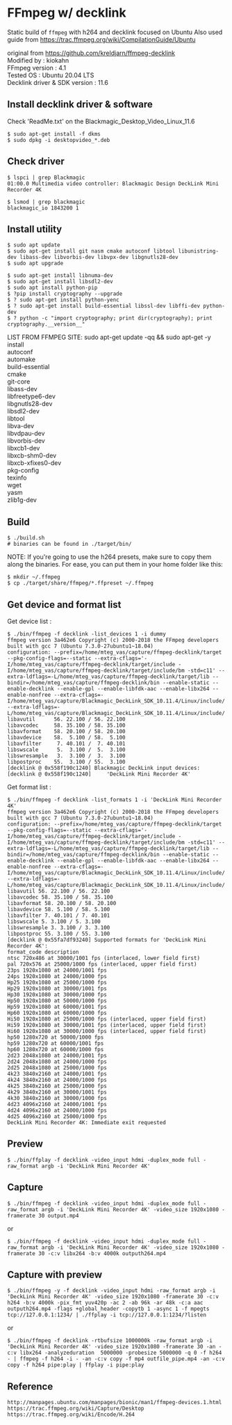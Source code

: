 FFmpeg w/ decklink
==================

Static build of `ffmpeg` with h264 and decklink focused on Ubuntu
Also used guide from https://trac.ffmpeg.org/wiki/CompilationGuide/Ubuntu


original from https://github.com/kreldjarn/ffmpeg-decklink   
Modified by : kiokahn   
FFmpeg version : 4.1   
Tested OS : Ubuntu 20.04 LTS    
Decklink driver & SDK version : 11.6


Install decklink driver & software   
----------------------------------   

Check 'ReadMe.txt' on the Blackmagic_Desktop_Video_Linux_11.6

    $ sudo apt-get install -f dkms
    $ sudo dpkg -i desktopvideo_*.deb


Check driver   
------------   

    $ lspci | grep Blackmagic   
    01:00.0 Multimedia video controller: Blackmagic Design DeckLink Mini Recorder 4K   

    $ lsmod | grep blackmagic   
    blackmagic_io 1843200 1   


Install utility   
----------------------------------   

    $ sudo apt update
    $ sudo apt-get install git nasm cmake autoconf libtool libunistring-dev libass-dev libvorbis-dev libvpx-dev libgnutls28-dev 
    $ sudo apt upgrade
    
    $ sudo apt-get install libnuma-dev
    $ sudo apt-get install libsdl2-dev
    $ sudo apt install python-pip
    $ ?pip install cryptography --upgrade
    $ ? sudo apt-get install python-yenc
    $ ? sudo apt-get install build-essential libssl-dev libffi-dev python-dev
    $ ? python -c "import cryptography; print dir(cryptography); print cryptography.__version__"


LIST FROM FFMPEG SITE:
sudo apt-get update -qq && sudo apt-get -y install \
  autoconf \
  automake \
  build-essential \
  cmake \
  git-core \
  libass-dev \
  libfreetype6-dev \
  libgnutls28-dev \
  libsdl2-dev \
  libtool \
  libva-dev \
  libvdpau-dev \
  libvorbis-dev \
  libxcb1-dev \
  libxcb-shm0-dev \
  libxcb-xfixes0-dev \
  pkg-config \
  texinfo \
  wget \
  yasm \
  zlib1g-dev

Build
-----

    $ ./build.sh
    # binaries can be found in ./target/bin/

NOTE: If you're going to use the h264 presets, make sure to copy them along the binaries. For ease, you can put them in your home folder like this:

    $ mkdir ~/.ffmpeg
    $ cp ./target/share/ffmpeg/*.ffpreset ~/.ffmpeg



Get device and format list   
--------------------------

Get device list :    

    $ ./bin/ffmpeg -f decklink -list_devices 1 -i dummy
    ffmpeg version 3a462e6 Copyright (c) 2000-2018 the FFmpeg developers
    built with gcc 7 (Ubuntu 7.3.0-27ubuntu1~18.04)
    configuration: --prefix=/home/mteg_vas/capture/ffmpeg-decklink/target --pkg-config-flags=--static --extra-cflags='-I/home/mteg_vas/capture/ffmpeg-decklink/target/include -I/home/mteg_vas/capture/ffmpeg-decklink/target/include/bm -std=c11' --extra-ldflags=-L/home/mteg_vas/capture/ffmpeg-decklink/target/lib --bindir=/home/mteg_vas/capture/ffmpeg-decklink/bin --enable-static --enable-decklink --enable-gpl --enable-libfdk-aac --enable-libx264 --enable-nonfree --extra-cflags=-I/home/mteg_vas/capture/Blackmagic_DeckLink_SDK_10.11.4/Linux/include/ --extra-ldflags=-L/home/mteg_vas/capture/Blackmagic_DeckLink_SDK_10.11.4/Linux/include/
    libavutil      56. 22.100 / 56. 22.100
    libavcodec     58. 35.100 / 58. 35.100
    libavformat    58. 20.100 / 58. 20.100
    libavdevice    58.  5.100 / 58.  5.100
    libavfilter     7. 40.101 /  7. 40.101
    libswscale      5.  3.100 /  5.  3.100
    libswresample   3.  3.100 /  3.  3.100
    libpostproc    55.  3.100 / 55.  3.100
    [decklink @ 0x558f190c1240] Blackmagic DeckLink input devices:
    [decklink @ 0x558f190c1240]     'DeckLink Mini Recorder 4K'
   
   
Get format list :    

    $ ./bin/ffmpeg -f decklink -list_formats 1 -i 'DeckLink Mini Recorder 4K'
    ffmpeg version 3a462e6 Copyright (c) 2000-2018 the FFmpeg developers
    built with gcc 7 (Ubuntu 7.3.0-27ubuntu1~18.04)
    configuration: --prefix=/home/mteg_vas/capture/ffmpeg-decklink/target --pkg-config-flags=--static --extra-cflags='-I/home/mteg_vas/capture/ffmpeg-decklink/target/include -I/home/mteg_vas/capture/ffmpeg-decklink/target/include/bm -std=c11' --extra-ldflags=-L/home/mteg_vas/capture/ffmpeg-decklink/target/lib --bindir=/home/mteg_vas/capture/ffmpeg-decklink/bin --enable-static --enable-decklink --enable-gpl --enable-libfdk-aac --enable-libx264 --enable-nonfree --extra-cflags=-I/home/mteg_vas/capture/Blackmagic_DeckLink_SDK_10.11.4/Linux/include/ --extra-ldflags=-L/home/mteg_vas/capture/Blackmagic_DeckLink_SDK_10.11.4/Linux/include/
    libavutil 56. 22.100 / 56. 22.100
    libavcodec 58. 35.100 / 58. 35.100
    libavformat 58. 20.100 / 58. 20.100
    libavdevice 58. 5.100 / 58. 5.100
    libavfilter 7. 40.101 / 7. 40.101
    libswscale 5. 3.100 / 5. 3.100
    libswresample 3. 3.100 / 3. 3.100
    libpostproc 55. 3.100 / 55. 3.100
    [decklink @ 0x55fa7df93240] Supported formats for 'DeckLink Mini Recorder 4K':
    format_code description
    ntsc 720x486 at 30000/1001 fps (interlaced, lower field first)
    pal 720x576 at 25000/1000 fps (interlaced, upper field first)
    23ps 1920x1080 at 24000/1001 fps
    24ps 1920x1080 at 24000/1000 fps
    Hp25 1920x1080 at 25000/1000 fps
    Hp29 1920x1080 at 30000/1001 fps
    Hp30 1920x1080 at 30000/1000 fps
    Hp50 1920x1080 at 50000/1000 fps
    Hp59 1920x1080 at 60000/1001 fps
    Hp60 1920x1080 at 60000/1000 fps
    Hi50 1920x1080 at 25000/1000 fps (interlaced, upper field first)
    Hi59 1920x1080 at 30000/1001 fps (interlaced, upper field first)
    Hi60 1920x1080 at 30000/1000 fps (interlaced, upper field first)
    hp50 1280x720 at 50000/1000 fps
    hp59 1280x720 at 60000/1001 fps
    hp60 1280x720 at 60000/1000 fps
    2d23 2048x1080 at 24000/1001 fps
    2d24 2048x1080 at 24000/1000 fps
    2d25 2048x1080 at 25000/1000 fps
    4k23 3840x2160 at 24000/1001 fps
    4k24 3840x2160 at 24000/1000 fps
    4k25 3840x2160 at 25000/1000 fps
    4k29 3840x2160 at 30000/1001 fps
    4k30 3840x2160 at 30000/1000 fps
    4d23 4096x2160 at 24000/1001 fps
    4d24 4096x2160 at 24000/1000 fps
    4d25 4096x2160 at 25000/1000 fps
    DeckLink Mini Recorder 4K: Immediate exit requested


Preview   
---------

    $ ./bin/ffplay -f decklink -video_input hdmi -duplex_mode full -raw_format argb -i 'DeckLink Mini Recorder 4K'




Capture   
---------

    $ ./bin/ffmpeg -f decklink -video_input hdmi -duplex_mode full -raw_format argb -i 'DeckLink Mini Recorder 4K' -video_size 1920x1080 -framerate 30 output.mp4

or

    $ ./bin/ffmpeg -f decklink -video_input hdmi -duplex_mode full -raw_format argb -i 'DeckLink Mini Recorder 4K' -video_size 1920x1080 -framerate 30 -c:v libx264 -b:v 4000k outputh264.mp4




Capture with preview   
--------------------

    $ ./bin/ffmpeg -y -f decklink -video_input hdmi -raw_format argb -i 'DeckLink Mini Recorder 4K' -video_size 1920x1080 -framerate 30 -c:v h264 -b:v 4000k -pix_fmt yuv420p -ac 2 -ab 96k -ar 48k -c:a aac outputh264.mp4 -flags +global_header -copytb 1 -async 1 -f mpegts tcp://127.0.0.1:1234/ | ./ffplay -i tcp://127.0.0.1:1234/?listen

or

    $ ./bin/ffmpeg -f decklink -rtbufsize 1000000k -raw_format argb -i 'DeckLink Mini Recorder 4K' -video_size 1920x1080 -framerate 30 -an -c:v libx264 -analyzeduration  5000000 -probesize 5000000 -q 0 -f h264 - | ffmpeg -f h264 -i - -an -c:v copy -f mp4 outfile_pipe.mp4 -an -c:v copy -f h264 pipe:play | ffplay -i pipe:play 




Reference   
---------

    http://manpages.ubuntu.com/manpages/bionic/man1/ffmpeg-devices.1.html   
    https://trac.ffmpeg.org/wiki/Capture/Desktop   
    https://trac.ffmpeg.org/wiki/Encode/H.264   
